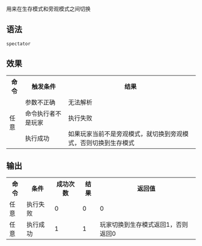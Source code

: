 用来在生存模式和旁观模式之间切换

## 语法

`spectator`

## 效果

<table>
    <tr>
      <th>命令</th>
      <th>触发条件</th>
      <th>结果</th>
    </tr>
    <tr>
      <td rowspan="3">任意</td>
      <td>参数不正确</td>
      <td>无法解析</td>
    </tr>
    <tr>
      <td>命令执行者不是玩家</td>
      <td>执行失败</td>
    </tr>
    <tr>
      <td>执行成功</td>
      <td>如果玩家当前不是旁观模式，就切换到旁观模式，否则切换到生存模式</td>
    </tr>
</table>

## 输出

<table>
    <tr>
        <th>命令</th>
        <th>条件</th>
        <th>成功次数</th>
        <th>结果</th>
        <th>返回值</th>
    </tr>
    <tr>
        <td>任意</td>
        <td>执行失败</td>
        <td>0</td>
        <td>0</td>
        <td>0</td>
    </tr>
    <tr>
        <td>任意</td>
        <td>执行成功</td>
        <td>1</td>
        <td>1</td>
        <td>玩家切换到生存模式返回1，否则返回0</td>
    </tr>
</table>